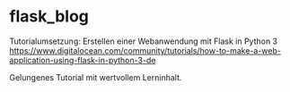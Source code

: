 # flask_blog

Tutorialumsetzung: Erstellen einer Webanwendung mit Flask in Python 3
https://www.digitalocean.com/community/tutorials/how-to-make-a-web-application-using-flask-in-python-3-de

Gelungenes Tutorial mit wertvollem Lerninhalt.
